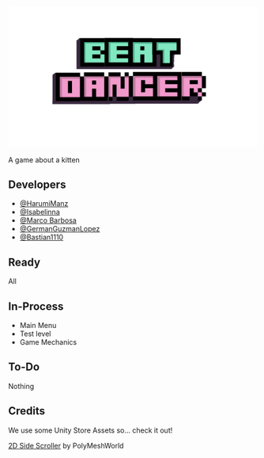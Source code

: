 <img src="https://github.com/Bastian1110/BeatDancer/blob/main/Assets/ExternalImages/Logos/Logo.png"/>

A game about a kitten
## Developers 
- [@HarumiManz](https://github.com/HarumiManz)
- [@Isabelinna](https://github.com/isabelinna)
- [@Marco Barbosa](https://github.com/A01746163)
- [@GermanGuzmanLopez](https://github.com/GermanGuzmanLopez)
- [@Bastian1110](https://github.com/Bastian1110)
## Ready 
All
## In-Process
- Main Menu
- Test level
- Game Mechanics
## To-Do
Nothing
## Credits

We use some Unity Store Assets so... check it out!

[2D Side Scroller](https://assetstore.unity.com/packages/2d/environments/2d-sidescroller-pixel-art-kit-201686) by PolyMeshWorld
